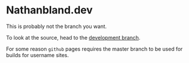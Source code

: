 # Nathanbland.dev

This is probably not the branch you want.

To look at the source, head to the [development branch](https://github.com/NathanBland/NathanBland.github.io/tree/development).

For some reason `github` pages requires the master branch to be used for builds for username sites.